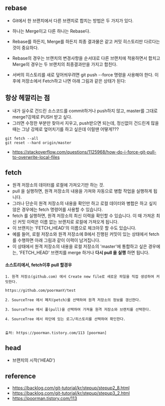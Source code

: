 ## rebase
- Git에서 한 브랜치에서 다른 브랜치로 합치는 방법은 두 가지가 있다. 
- 하나는 Merge이고 다른 하나는 Rebase다. 


- Rebase를 하든지, Merge를 하든지 최종 결과물은 같고 커밋 히스토리만 다르다는 것이 중요하다. 
- Rebase의 경우는 브랜치의 변경사항을 순서대로 다른 브랜치에 적용하면서 합치고 Merge의 경우는 두 브랜치의 최종결과만을 가지고 합친다.
- 서버의 히스토리를 새로 덮어씌우려면 git push --force 명령을 사용해야 한다. 이후에 저장소에서 Fetch하고 나면 아래 그림과 같은 상태가 된다:


## 항상 헤깔리는 점
- 내가 실수로 건드린 소스코드를 commit하거나 push하지 않고, master를 그대로 merge?강제로 PUSH 받고 싶다. 
- 그러면 수정한 부분만 찾아서 지우고, push받으면 되는데, 정신없이 건드린게 많을때는 그냥 강제로 엎어치기를 하고 싶은데 이럴땐 어떻게???
  
```
git fetch --all
git reset --hard origin/master
```

- https://stackoverflow.com/questions/1125968/how-do-i-force-git-pull-to-overwrite-local-files

## fetch
- 원격 저장소의 데이터를 로컬에 가져오기만 하는 것. 
- pull 을 실행하면, 원격 저장소의 내용을 가져와 자동으로 병합 작업을 실행하게 됩니다. 
- 그러나 단순히 원격 저장소의 내용을 확인만 하고 로컬 데이터와 병합은 하고 싶지 않은 경우에는 fetch 명령어를 사용할 수 있습니다.
- fetch 를 실행하면, 원격 저장소의 최신 이력을 확인할 수 있습니다. 이 때 가져온 최신 커밋 이력은 이름 없는 브랜치로 로컬에 가져오게 됩니다. 
- 이 브랜치는 'FETCH_HEAD'의 이름으로 체크아웃 할 수도 있습니다.
- 예를 들어, 로컬 저장소와 원격 저장소에 B에서 진행된 커밋이 있는 상태에서 fetch 를 수행하면 아래 그림과 같이 이력이 남겨집니다.
- 이 상태에서 원격 저장소의 내용을 로컬 저장소의 'master'에 통합하고 싶은 경우에는, 'FETCH_HEAD' 브랜치를 merge 하거나 **다시 pull 을 실행** 하면 됩니다.  

#### 소스트리에서, fetch이후 pull 할경우  
  
```
1. 원격 저장소(github.com) 에서 Create new file로 새로운 파일을 직접 생성하여 커밋한다.

https://github.com/poormanY/test

2. SourceTree 에서 폐치(petch)를 선택하여 원격 저장소의 정보를 갱신한다.

3. SourceTree 에서 풀(pull)을 선택하여 가져올 원격 저장소와 브랜치를 선택한다.

4. SourceTree 에서 하단에 있는 로그/히스토리를 선택하여 확인한다.


출처: https://poorman.tistory.com/113 [poorman]
```

## head
- 브랜치의 시작('HEAD')
  


## reference 
- https://backlog.com/git-tutorial/kr/stepup/stepup2_8.html 
- https://backlog.com/git-tutorial/kr/stepup/stepup3_2.html
- https://poorman.tistory.com/113
